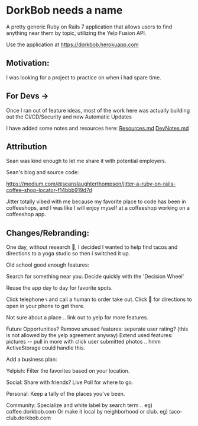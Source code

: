 # DorkBob needs a name

A pretty generic Ruby on Rails 7 application that allows users to find anything near them by topic, utilizing the Yelp Fusion API.

Use the application at https://dorkbob.herokuapp.com

## Motivation:

I was looking for a project to practice on when i had spare time.

## For Devs ->
  Once I ran out of feature ideas, most of the work here was actually building out the CI/CD/Security and now
  Automatic Updates
 
 I have added some notes and resources here:
 [Resources.md](../develop/Resources.md) 
 [DevNotes.md](../develop/DevNotes.md)
 

## Attribution
  Sean was kind enough to let me share it with potential employers.

  Sean's blog and source code:

https://medium.com/@seanslaughterthompson/jitter-a-ruby-on-rails-coffee-shop-locator-f14bbb919d7d


Jitter totally vibed with me because my favorite place to code has been in coffeeshops, and I was like I will enjoy myself at a coffeeshop working on a coffeeshop app.

## Changes/Rebranding:

One day, without research 🧐,  I decided I wanted to help find tacos and directions to a yoga studio so then i switched it up.

Old school good enough features:

 Search for something near you.
 Decide quickly with the 'Decision Wheel'

 Reuse the app day to day for favorite spots.

 Click telephone 📞 and call a human to order take out.
 Click 🧭 for directions to open in your phone to get there.

 Not sure about a place ..  link out to yelp for more features.

Future Opportunities?
  Remove unused features:
    seperate user rating? (this is not allowed by the yelp agreement anyway)
  Extend used features:
    pictures -- pull in more with click
    user submitted photos .. hmm ActiveStorage could handle this.
  
  Add a business plan:
  
  Yelpish: 
    Filter the favorites based on your location.

  Social:
    Share with friends? 
    Live Poll for where to go.
  
  Personal: Keep a tally of the places you've been.
  
  Community:
    Specialize and white label by search term .. eg) coffee.dorkbob.com
    Or make it local by neighborhood or club.    eg) taco-club.dorkbob.com
    

